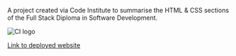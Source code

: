 A project created via Code Institute to summarise the HTML & CSS sections of the Full Stack Diploma in Software Development.

![CI logo](https://codeinstitute.s3.amazonaws.com/fullstack/ci_logo_small.png)

[Link to deployed website](https://aleksandracodes.github.io/love-running/)
